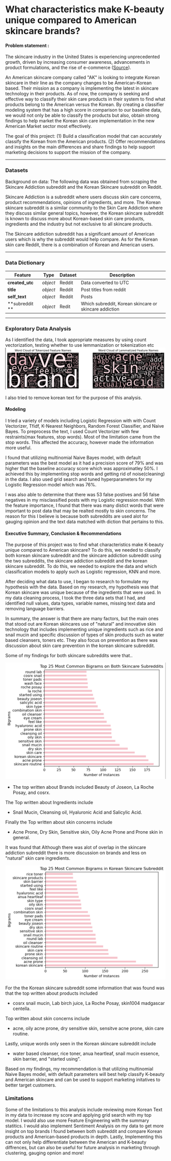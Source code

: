 # What characteristics make K-beauty unique compared to American skincare brands?
#### Problem statement :

The skincare industry in the United States is experiencing unprecedented growth, driven by increasing consumer awareness, advancements in product formulations, and the rise of e-commerce ([Source](https://illuminationconsulting.com/2024/06/25/)).

An American skincare company called "AK" is looking to integrate Korean skincare in their line as the company changes to be American-Korean based. Their mission as a company is implementing the latest in skincare technology in their products. As of now, the company is seeking and effective way to classify their skin care products in their system to find what products belong to the American versus the Korean. By creating a classifier modeling system that has a high score in comparison to our baseline data, we would not only be able to classify the products but also, obtain strong findings to help market the Korean skin care implementation in the new American Market sector most effectively. 

The goal of this project: (1) Build a classification model that can accurately classify the Korean from the American products. (2) Offer recommendations and insights on the main differences and share findings to help support marketing decisions to support the mission of the company.

---

### Datasets ###
Background on data: The following data was obtained from scraping the Skincare Addiction subreddit and the Korean Skincare subreddit on Reddit. 

Skincare Addiction is a subreddit where users discuss skin care concerns, product recommendations, opinions of ingredients, and more. The Korean skincare subreddit is a similar community to the Skin Care Addiction where they discuss similar general topics, however, the Korean skincare subreddit is known to discuss more about Korean-based skin care products, ingredients and the industry but not exclusive to all skincare products. 

The Skincare addiction subreddit has a significant amount of American users which is why the subreddit would help compare. As for the Korean skin care Reddit, there is a combination of Korean and American users. 

---

### Data Dictionary ###


|Feature|Type|Dataset|Description|
|---|---|---|---|
|**created_utc**|*object*|Reddit|Data converted to UTC| 
|**title**|*object*|Reddit|Post titles from reddit|
|**self_text**|*object*|Reddit|Posts|
|**subreddit **|*object*|Redit|Which subreddit, Korean skincare or skincare addiction|
---
### Exploratory Data Analysis ###

As I identified the data, I took appropriate measures by using count vectorization, testing whether to use lemmanization or tokenization etc ![word cloud](https://github.com/aychziel/K-Beauty-vs-American-Skincare/blob/main/plots/word_cloud_eda.png) 

I also tried to remove korean text for the purpose of this analysis.

#### Modeling ###
I tried a variety of models including Logistic Regression with with Count Vectorizer, Tfidf, K-Nearest Neighbors, Random Forest Classifier, and Naive Bayes. To preprocess the text, I used Count Vectorizer with few restraints(max features, stop words). Most of the limitation came from the stop words. This affected the accuracy, however made the information more useful.

I found that utilizing multinomial Naive Bayes model, with default parameters was the best model as it had a precision score of 79% and was higher that the baseline accuracy score which was approximatley 50%. I achieved this by implementing stop words and getting rid of noise(cleaning) in the data. I also used grid search and tuned hyperparameters for my Logistic Regression model which was 76%. 

I was also able to determine that there was 53 false postives and 56 false negatives in my misclassified posts with my Logistic regression model. With the feature importance, I found that there was many distict words that were important to post data that may be realted mostly to skin concerns. The reason for this I believe is because both subreddits are used alot for gauging opinion and the text data matched with diction that pertains to this.

#### Executive Summary, Conclusion & Recommendations ###

The purpose of this project was to find what characteristics make K-beauty unique compared to American skincare? To do this, we needed to classify both korean skincare subreddit and the skincare addiction subreddit using the two subreddits, the skincare addiction subreddit and the korean skincare subreddit. To do this, we needed to explore the data and which classification models to apply such as Logistic regression, KNN and more. 

After deciding what data to use, I began to research to formulate my hypothesis with the data. Based on my research, my hypothesis was that Korean skincare was unique because of the ingredients that were used. In my data cleaning process, I took the three data sets that I had, and identified null values, data types, variable names, missing text data and removing language barriers.

In summary, the answer is that there are many factors, but the main ones that stood out are Korean skincares use of "natural" and innovative skin technology that includes implementing unique ingredients such as rice and snail mucin and specific discussion of types of skin products such as water based cleansers, toners etc. They also focus on prevention as there was discussion about skin care prevention in the korean skincare subreddit.

Some of my findings for both skincare subreddits were that.. 

![bigrams](https://github.com/aychziel/K-Beauty-vs-American-Skincare/blob/main/plots/common_frequent_bigrams_both_subreddits.png) 

- The top written about Brands included Beauty of Joseon, La Roche Posay, and cosrx.

The Top written about Ingredients include 
- Snail Mucin, Cleansing oil, Hyaluronic Acid and Salicylic Acid.

Finally the Top written about skin concerns include 
- Acne Prone, Dry Skin, Sensitive skin, Oily Acne Prone and Prone skin in general.

It was found that Although there was alot of overlap in the skincare addiction subreddit there is more discussion on brands and less on "natural" skin care ingredients.

![bigrams](https://github.com/aychziel/K-Beauty-vs-American-Skincare/blob/main/plots/common_frequent_bigrams_koreanskincare_subreddit.png) 

For the the Korean skincare subreddit some information that was found was that the top written about products included
- cosrx snail mucin, Lab birch  juice, La Roche Posay, skin1004 madgascar centella.

Top written about skin concerns include 
- acne, oily acne prone, dry sensitive skin, sensitve acne prone, skin care routine.

Lastly, unique words only seen in the Korean skincare subreddit include
- water based cleanser, rice toner, anua heartleaf,  snail mucin essence,  skin barrier, and "started using".

Based on my findings, my recommendation is that utilizing multinomial Naive Bayes model, with default parameters will best help classify K-beauty and American skincare and can be used to support marketing initatives to better target customers.


### Limitations ###

Some of the limitations to this analysis include reviewing more Korean Text in my data to increase my score and applying grid search with my top model. I would also use more Feature Engineering with the summary statitics. I would also implement Sentiment Analysis on my data to get more insight on top brands I found between both subreddit and compare Korean products and American-based products in depth. Lastly,  Implementing this can not only help differentiate between the American and K-beauty diffrences, but can also be useful for future analysis in marketing through clustering, gauging opnion and more! 
